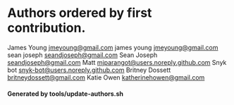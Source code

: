 # Authors ordered by first contribution.

James Young <jmeyoung@gmail.com>
james young <jmeyoung@gmail.com>
sean joseph <seandjoseph@gmail.com>
Sean Joseph <seandjoseph@gmail.com>
Matt <mjparangot@users.noreply.github.com>
Snyk bot <snyk-bot@users.noreply.github.com>
Britney Dossett <britneydossett@gmail.com>
Katie Owen <katherinehowen@gmail.com>

#### Generated by tools/update-authors.sh
